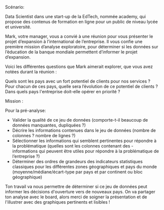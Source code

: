 Scénario:
 
Data Scientist dans une start-up de la EdTech, nommée academy, qui propose des contenus de formation en ligne pour un public de niveau lycée et université.

Mark, votre manager, vous a convié à une réunion pour vous présenter le projet d’expansion à l’international de l’entreprise. Il vous confie une première mission d’analyse exploratoire, pour déterminer si les données sur l’éducation de la banque mondiale permettent d’informer le projet d’expansion.

Voici les différentes questions que Mark aimerait explorer, que vous avez notées durant la réunion :

Quels sont les pays avec un fort potentiel de clients pour nos services ?
Pour chacun de ces pays, quelle sera l’évolution de ce potentiel de clients ?
Dans quels pays l'entreprise doit-elle opérer en priorité ?

 
Mission :

Pour la pré-analyse:

- Valider la qualité de ce jeu de données (comporte-t-il beaucoup de données manquantes, dupliquées ?)
- Décrire les informations contenues dans le jeu de données (nombre de colonnes ? nombre de lignes ?)
- Sélectionner les informations qui semblent pertinentes pour répondre à la problématique (quelles sont les colonnes contenant des - informations qui peuvent être utiles pour répondre à la problématique de l’entreprise ?)
- Déterminer des ordres de grandeurs des indicateurs statistiques classiques pour les différentes zones géographiques et pays du monde (moyenne/médiane/écart-type par pays et par continent ou bloc géographique)

Ton travail va nous permettre de déterminer si ce jeu de données peut informer les décisions d'ouverture vers de nouveaux pays. On va partager ton analyse avec le board, alors merci de soigner la présentation et de l'illustrer avec des graphiques pertinents et lisibles !